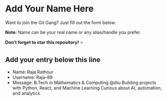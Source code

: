 # Add Your Name Here

Want to join the Git Gang? Just fill out the form below.

**Note:** Name can be your real name or any alias/handle you prefer.

**Don't forget to star this repository!** ⭐

## Add your entry below this line

- Name: Raja Rathour
- Username: Raja-89
- Message: B.Tech in Mathematics & Computing @dtu Building projects with Python, React, and Machine Learning Curious about AI, automation, and analytics
